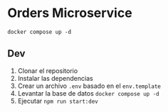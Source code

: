 # Orders Microservice

```
docker compose up -d
```

## Dev

1. Clonar el repositorio
2. Instalar las dependencias
3. Crear un archivo `.env` basado en el `env.template`
4. Levantar la base de datos `docker compose up -d`
5. Ejecutar `npm run start:dev`
